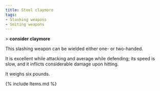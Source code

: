 ```yaml
---
title: Steel claymore
tags:
- Slashing weapons
- Smiting weapons
---
```


\> **consider claymore**

This slashing weapon can be wielded either one- or two-handed.

It is excellent while attacking and average while defending; its speed
is slow, and it inflicts considerable damage upon hitting.

It weighs six pounds.

{% include Items.md %}
